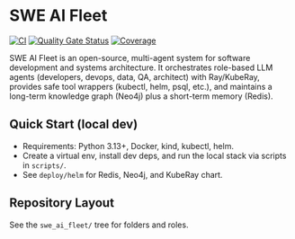 # SWE AI Fleet

[![CI](https://github.com/tgarciai/swe-ai-fleet/actions/workflows/ci.yml/badge.svg)](https://github.com/tgarciai/swe-ai-fleet/actions/workflows/ci.yml)
[![Quality Gate Status](https://sonarcloud.io/api/project_badges/measure?project=swe-ai-fleet&metric=alert_status)](https://sonarcloud.io/summary/new_code?id=swe-ai-fleet)
[![Coverage](https://sonarcloud.io/api/project_badges/measure?project=swe-ai-fleet&metric=coverage)](https://sonarcloud.io/summary/new_code?id=swe-ai-fleet)

SWE AI Fleet is an open-source, multi-agent system for software development and systems architecture.
It orchestrates role-based LLM agents (developers, devops, data, QA, architect) with Ray/KubeRay,
provides safe tool wrappers (kubectl, helm, psql, etc.), and maintains a long-term knowledge graph
(Neo4j) plus a short-term memory (Redis).

## Quick Start (local dev)

- Requirements: Python 3.13+, Docker, kind, kubectl, helm.
- Create a virtual env, install dev deps, and run the local stack via scripts in `scripts/`.
- See `deploy/helm` for Redis, Neo4j, and KubeRay chart.

## Repository Layout

See the `swe_ai_fleet/` tree for folders and roles.
